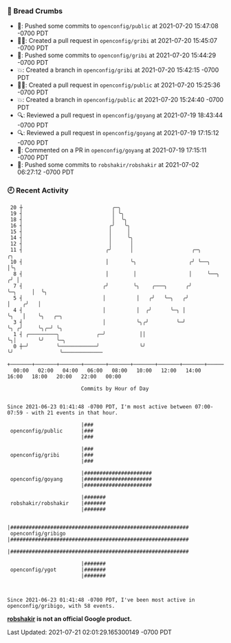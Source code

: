 ### 🍞 Bread Crumbs

 * 🚢: Pushed some commits to `openconfig/public` at 2021-07-20 15:47:08 -0700 PDT
 * ✍🏼: Created a pull request in `openconfig/gribi` at 2021-07-20 15:45:07 -0700 PDT
 * 🚢: Pushed some commits to `openconfig/gribi` at 2021-07-20 15:44:29 -0700 PDT
 * 💥: Created a branch in `openconfig/gribi` at 2021-07-20 15:42:15 -0700 PDT
 * ✍🏼: Created a pull request in `openconfig/public` at 2021-07-20 15:25:36 -0700 PDT
 * 💥: Created a branch in `openconfig/public` at 2021-07-20 15:24:40 -0700 PDT
 * 🔍: Reviewed a pull request in  `openconfig/goyang` at 2021-07-19 18:43:44 -0700 PDT
 * 🔍: Reviewed a pull request in  `openconfig/goyang` at 2021-07-19 17:15:12 -0700 PDT
 * 💬: Commented on a PR in  `openconfig/goyang` at 2021-07-19 17:15:11 -0700 PDT
 * 🚢: Pushed some commits to `robshakir/robshakir` at 2021-07-02 06:27:12 -0700 PDT

### 🕘 Recent Activity
```
 20 ┼                             ╭─╮
 19 ┤                             │ ╰╮
 18 ┤                             │  ╰╮
 16 ┤                            ╭╯   ╰╮
 15 ┤                            │     │
 14 ┤                            │     ╰╮
 12 ┤                            │      │
 11 ┤                           ╭╯      │                   ╭─╮              ╭╮
 10 ┤                           │       ╰╮                 ╭╯ ╰──╮           │╰╮
  8 ┤                           │        │                 │     ╰──╮       ╭╯ │
  7 ┤                          ╭╯        ╰╮    ╭───╮      ╭╯        ╰─╮     │  ╰╮
  5 ┤                          │          │   ╭╯   ╰─╮   ╭╯           │    ╭╯   │
  4 ┤                          │          │  ╭╯      ╰─╮ │            ╰╮   │    ╰╮   ╭─╮
  3 ┤                          │          ╰╮╭╯         ╰─╯             ╰╮ ╭╯     ╰╮╭─╯ ╰╮
  1 ┤ ╭─────────╮            ╭─╯           ││                           ╰╮│       ╰╯    ╰─╮
  0 ┼─╯         ╰────────────╯             ╰╯                            ╰╯               ╰─────────────
    +───────+───────+───────+───────+───────+───────+───────+───────+───────+───────+───────+───────+────
  00:00   02:00   04:00   06:00   08:00   10:00   12:00   14:00   16:00   18:00   20:00   22:00   00:00   

						Commits by Hour of Day


Since 2021-06-23 01:41:48 -0700 PDT, I'm most active between 07:00-07:59 - with 21 events in that hour.

```



```
                        |###
 openconfig/public      |###
                        |###

                        |###
 openconfig/gribi       |###
                        |###

                        |######################
 openconfig/goyang      |######################
                        |######################

                        |#######
 robshakir/robshakir    |#######
                        |#######

                        |##########################################################
 openconfig/gribigo     |##########################################################
                        |##########################################################

                        |#######
 openconfig/ygot        |#######
                        |#######



Since 2021-06-23 01:41:48 -0700 PDT, I've been most active in openconfig/gribigo, with 58 events.

```
**[robshakir](mailto:robjs@google.com) is not an official Google product.**  


Last Updated: 2021-07-21 02:01:29.165300149 -0700 PDT
